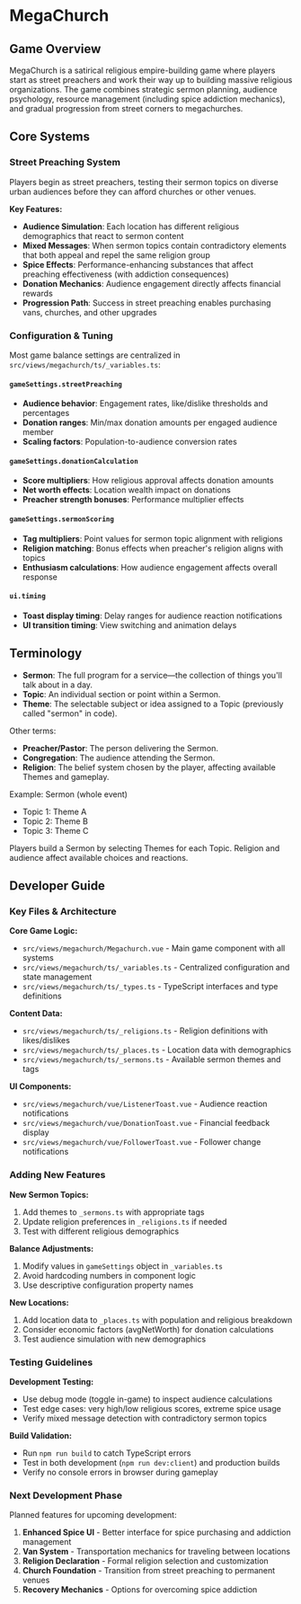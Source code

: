 # MegaChurch

## Game Overview

MegaChurch is a satirical religious empire-building game where players start as street preachers and work their way up to building massive religious organizations. The game combines strategic sermon planning, audience psychology, resource management (including spice addiction mechanics), and gradual progression from street corners to megachurches.

## Core Systems

### Street Preaching System

Players begin as street preachers, testing their sermon topics on diverse urban audiences before they can afford churches or other venues.

**Key Features:**

- **Audience Simulation**: Each location has different religious demographics that react to sermon content
- **Mixed Messages**: When sermon topics contain contradictory elements that both appeal and repel the same religion group
- **Spice Effects**: Performance-enhancing substances that affect preaching effectiveness (with addiction consequences)
- **Donation Mechanics**: Audience engagement directly affects financial rewards
- **Progression Path**: Success in street preaching enables purchasing vans, churches, and other upgrades

### Configuration & Tuning

Most game balance settings are centralized in `src/views/megachurch/ts/_variables.ts`:

#### `gameSettings.streetPreaching`

- **Audience behavior**: Engagement rates, like/dislike thresholds and percentages
- **Donation ranges**: Min/max donation amounts per engaged audience member
- **Scaling factors**: Population-to-audience conversion rates

#### `gameSettings.donationCalculation`

- **Score multipliers**: How religious approval affects donation amounts
- **Net worth effects**: Location wealth impact on donations
- **Preacher strength bonuses**: Performance multiplier effects

#### `gameSettings.sermonScoring`

- **Tag multipliers**: Point values for sermon topic alignment with religions
- **Religion matching**: Bonus effects when preacher's religion aligns with topics
- **Enthusiasm calculations**: How audience engagement affects overall response

#### `ui.timing`

- **Toast display timing**: Delay ranges for audience reaction notifications
- **UI transition timing**: View switching and animation delays

## Terminology

- **Sermon**: The full program for a service—the collection of things you'll talk about in a day.
- **Topic**: An individual section or point within a Sermon.
- **Theme**: The selectable subject or idea assigned to a Topic (previously called "sermon" in code).

Other terms:

- **Preacher/Pastor**: The person delivering the Sermon.
- **Congregation**: The audience attending the Sermon.
- **Religion**: The belief system chosen by the player, affecting available Themes and gameplay.

Example:
Sermon (whole event)

- Topic 1: Theme A
- Topic 2: Theme B
- Topic 3: Theme C

Players build a Sermon by selecting Themes for each Topic. Religion and audience affect available choices and reactions.

## Developer Guide

### Key Files & Architecture

**Core Game Logic:**

- `src/views/megachurch/Megachurch.vue` - Main game component with all systems
- `src/views/megachurch/ts/_variables.ts` - Centralized configuration and state management
- `src/views/megachurch/ts/_types.ts` - TypeScript interfaces and type definitions

**Content Data:**

- `src/views/megachurch/ts/_religions.ts` - Religion definitions with likes/dislikes
- `src/views/megachurch/ts/_places.ts` - Location data with demographics
- `src/views/megachurch/ts/_sermons.ts` - Available sermon themes and tags

**UI Components:**

- `src/views/megachurch/vue/ListenerToast.vue` - Audience reaction notifications
- `src/views/megachurch/vue/DonationToast.vue` - Financial feedback display
- `src/views/megachurch/vue/FollowerToast.vue` - Follower change notifications

### Adding New Features

**New Sermon Topics:**

1. Add themes to `_sermons.ts` with appropriate tags
2. Update religion preferences in `_religions.ts` if needed
3. Test with different religious demographics

**Balance Adjustments:**

1. Modify values in `gameSettings` object in `_variables.ts`
2. Avoid hardcoding numbers in component logic
3. Use descriptive configuration property names

**New Locations:**

1. Add location data to `_places.ts` with population and religious breakdown
2. Consider economic factors (avgNetWorth) for donation calculations
3. Test audience simulation with new demographics

### Testing Guidelines

**Development Testing:**

- Use debug mode (toggle in-game) to inspect audience calculations
- Test edge cases: very high/low religious scores, extreme spice usage
- Verify mixed message detection with contradictory sermon topics

**Build Validation:**

- Run `npm run build` to catch TypeScript errors
- Test in both development (`npm run dev:client`) and production builds
- Verify no console errors in browser during gameplay

### Next Development Phase

Planned features for upcoming development:

1. **Enhanced Spice UI** - Better interface for spice purchasing and addiction management
2. **Van System** - Transportation mechanics for traveling between locations
3. **Religion Declaration** - Formal religion selection and customization
4. **Church Foundation** - Transition from street preaching to permanent venues
5. **Recovery Mechanics** - Options for overcoming spice addiction
